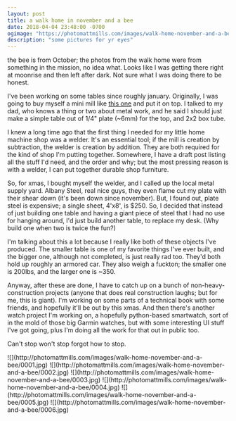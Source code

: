 ```yaml
---
layout: post
title: a walk home in november and a bee
date: 2018-04-04 23:48:00 -0700
ogimage: "https://photomattmills.com/images/walk-home-november-and-a-bee/0006.jpg"
description: "some pictures for yr eyes"
---
```


the bee is from October; the photos from the walk home were from something in the mission, no idea what. Looks like I was getting there right at moonrise and then left after dark. Not sure what I was doing there to be honest. 

I've been working on some tables since roughly january. Originally, I was going to buy myself a mini mill like [this one](https://littlemachineshop.com/products/product_view.php?ProductID=3990&category=1387807683) and put it on top. I talked to my dad, who knows a thing or two about metal work, and he said I should just make a simple table out of 1/4" plate (~6mm) for the top, and 2x2 box tube. 

I knew a long time ago that the first thing I needed for my little home machine shop was a welder. It's an essential tool; if the mill is creation by subtraction, the welder is creation by addition. They are both required for the kind of shop I'm putting together. Somewhere, I have a draft post listing all the stuff I'd need, and the order and why; but the most pressing reason is with a welder, I can put together durable shop furniture. 

So, for xmas, I bought myself the welder, and I called up the local metal supply yard. Albany Steel, real nice guys, they even flame cut my plate with their shear down (it's been down since november). But, I found out, plate steel is expensive; a single sheet, 4'x8', is $250. So, I decided that instead of just building one table and having a giant piece of steel that I had no use for hanging around, I'd just build another table, to replace my desk. (Why build one when two is twice the fun?)

I'm talking about this a lot because I really like both of these objects I've produced. The smaller table is one of my favorite things I've ever built, and the bigger one, although not completed, is just really rad too. They'd both hold up roughly an armored car. They also weigh a fuckton; the smaller one is 200lbs, and the larger one is ~350. 

Anyway, after these are done, I have to catch up on a bunch of non-heavy-construction projects (anyone that does real construction laughs; but for me, this is giant). I'm working on some parts of a technical book with some friends, and hopefully it'll be out by this xmas. And then there's another watch project I'm working on, a hopefully python-based smartwatch, sort of in the mold of those big Garmin watches, but with some interesting UI stuff I've got going, plus I'm doing all the work for that out in public too. 

Can't stop won't stop forgot how to stop. 

<span style="display:block;" class="center">
![](http://photomattmills.com/images/walk-home-november-and-a-bee/0001.jpg)
<span class="caption"></span>
![](http://photomattmills.com/images/walk-home-november-and-a-bee/0002.jpg)
<span class="caption"></span>
![](http://photomattmills.com/images/walk-home-november-and-a-bee/0003.jpg)
<span class="caption"></span>
![](http://photomattmills.com/images/walk-home-november-and-a-bee/0004.jpg)
<span class="caption"></span>
![](http://photomattmills.com/images/walk-home-november-and-a-bee/0005.jpg)
<span class="caption"></span>
![](http://photomattmills.com/images/walk-home-november-and-a-bee/0006.jpg)
<span class="caption"></span>
</span>
